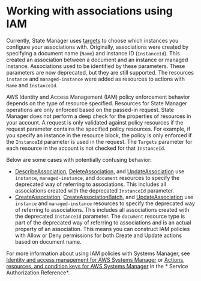 # Working with associations using IAM<a name="systems-manager-state-manager-iam"></a>

Currently, State Manager uses [targets](systems-manager-state-manager-targets-and-rate-controls.md#systems-manager-state-manager-targets-and-rate-controls-about-targets) to choose which instances you configure your associations with\. Originally, associations were created by specifying a document name \(`Name`\) and instance ID \(`InstanceId`\)\. This created an association between a document and an instance or managed instance\. Associations used to be identified by these parameters\. These parameters are now deprecated, but they are still supported\. The resources `instance` and `managed-instance` were added as resources to actions with `Name` and `InstanceId`\.

AWS Identity and Access Management \(IAM\) policy enforcement behavior depends on the type of resource specified\. Resources for State Manager operations are only enforced based on the passed\-in request\. State Manager does not perform a deep check for the properties of resources in your account\. A request is only validated against policy resources if the request parameter contains the specified policy resources\. For example, if you specify an instance in the resource block, the policy is only enforced if the `InstanceId` parameter is used in the request\. The `Targets` parameter for each resource in the account is not checked for that `InstanceId`\. 

Below are some cases with potentially confusing behavior:
+  [DescribeAssociation](https://docs.aws.amazon.com/systems-manager/latest/APIReference/API_DescribeActivations.html), [DeleteAssociation](https://docs.aws.amazon.com/systems-manager/latest/APIReference/API_DeleteAssociation.html), and [UpdateAssociation](https://docs.aws.amazon.com/systems-manager/latest/APIReference/API_UpdateAssociation.html) use `instance`, `managed-instance`, and `document` resources to specify the deprecated way of referring to associations\. This includes all associations created with the deprecated `InstanceId` parameter\.
+ [CreateAssociation](https://docs.aws.amazon.com/systems-manager/latest/APIReference/API_CreateAssociation.html), [CreateAssociationBatch](https://docs.aws.amazon.com/systems-manager/latest/APIReference/API_CreateAssociationBatch.html), and [UpdateAssociation](https://docs.aws.amazon.com/systems-manager/latest/APIReference/API_UpdateAssociation.html) use `instance` and `managed-instance` resources to specify the deprecated way of referring to associations\. This includes all associations created with the deprecated `InstanceId` parameter\. The `document` resource type is part of the deprecated way of referring to associations and is an actual property of an association\. This means you can construct IAM policies with Allow or Deny permissions for both Create and Update actions based on document name\.

For more information about using IAM policies with Systems Manager, see [Identity and access management for AWS Systems Manager](security-iam.md) or [Actions, resources, and condition keys for AWS Systems Manager](https://docs.aws.amazon.com/service-authorization/latest/reference/list_awssystemsmanager.html) in the * Service Authorization Reference*\.